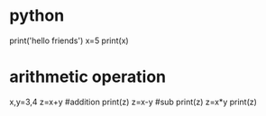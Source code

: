# python
print('hello friends')
x=5
print(x)
# arithmetic operation
x,y=3,4
z=x+y #addition
print(z)
z=x-y #sub
print(z)
z=x*y
print(z)
